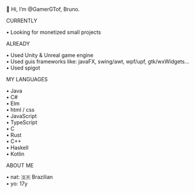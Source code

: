    👋 Hi, I’m @GamerGTof, Bruno.

CURRENTLY

• Looking for monetized small projects <br/>

ALREADY

• Used Unity & Unreal game engine <br/>
• Used guis frameworks like: javaFX, swing/awt, wpf/upf, gtk/wxWidgets... <br/>
• Used spigot <br/>

MY LANGUAGES

• Java <br/>
• C# <br/>
• Elm <br/>
• html / css <br/>
• JavaScript <br/>
• TypeScript <br/>
• C <br/> 
• Rust <br/>
• C++ <br/>
• Haskell  <br/>
• Kotlin <br/>

ABOUT ME

• nat: 🇧🇷 Brazilian <br/>
• yo: 17y <br/>

